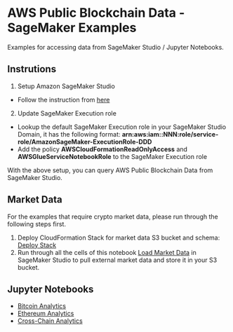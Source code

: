# AWS Public Blockchain Data - SageMaker Examples

Examples for accessing data from SageMaker Studio / Jupyter Notebooks.

## Instrutions

1. Setup Amazon SageMaker Studio
- Follow the instruction from [here](https://docs.aws.amazon.com/sagemaker/latest/dg/onboard-quick-start.html)
2. Update SageMaker Execution role
- Lookup the default SageMaker Execution role in your SageMaker Studio Domain, it has the following format: **arn:aws:iam::NNN:role/service-role/AmazonSageMaker-ExecutionRole-DDD**
- Add the policy **AWSCloudFormationReadOnlyAccess** and **AWSGlueServiceNotebookRole** to the SageMaker Execution role

With the above setup, you can query AWS Public Blockchain Data from SageMaker Studio.

## Market Data

For the examples that require crypto market data, please run through the following steps first.
1. Deploy CloudFormation Stack for market data S3 bucket and schema: [Deploy Stack](https://console.aws.amazon.com/cloudformation/home?region=us-east-2#/stacks/new?stackName=crypto-marketdata&templateURL=https://aws-blogs-artifacts-public.s3.amazonaws.com/artifacts/DBBLOG-2500/crypto-marketdata.yaml)
2. Run through all the cells of this notebook [Load Market Data](consumer/sagemaker/load-marketdata.ipynb) in SageMaker Studio to pull external market data and store it in your S3 bucket.

## Jupyter Notebooks

- [Bitcoin Analytics](consumer/sagemaker/btc-analytics.ipynb)
- [Ethereum Analytics](consumer/sagemaker/eth-analytics.ipynb)
- [Cross-Chain Analytics](consumer/sagemaker/cross-chain-analytics.ipynb)